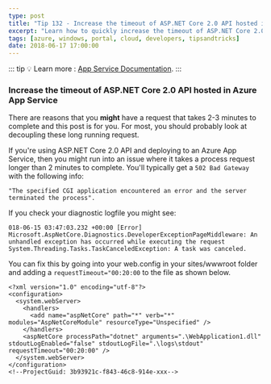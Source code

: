 ```yaml
---
type: post
title: "Tip 132 - Increase the timeout of ASP.NET Core 2.0 API hosted in Azure App Service"
excerpt: "Learn how to quickly increase the timeout of ASP.NET Core 2.0 API hosted in Azure App Service"
tags: [azure, windows, portal, cloud, developers, tipsandtricks]
date: 2018-06-17 17:00:00
---
```


::: tip
:bulb: Learn more : [App Service Documentation](https://docs.microsoft.com/azure/app-service?WT.mc_id=docs-azuredevtips-azureappsdev).
:::

### Increase the timeout of ASP.NET Core 2.0 API hosted in Azure App Service

There are reasons that you **might** have a request that takes 2-3 minutes to complete and this post is for you. For most, you should probably look at decoupling these long running request. 

If you're using ASP.NET Core 2.0 API and deploying to an Azure App Service, then you might run into an issue where it takes a process request longer than 2 minutes to complete. You'll typically get a `502 Bad Gateway` with the following info:

`"The specified CGI application encountered an error and the server terminated the process".`

If you check your diagnostic logfile you might see:

```
018-06-15 03:47:03.232 +00:00 [Error] Microsoft.AspNetCore.Diagnostics.DeveloperExceptionPageMiddleware: An unhandled exception has occurred while executing the request
System.Threading.Tasks.TaskCanceledException: A task was canceled.
```

You can fix this by going into your web.config in your sites/wwwroot folder and adding a `requestTimeout="00:20:00` to the file as shown below.

```
<?xml version="1.0" encoding="utf-8"?>
<configuration>
  <system.webServer>
    <handlers>
      <add name="aspNetCore" path="*" verb="*" modules="AspNetCoreModule" resourceType="Unspecified" />
    </handlers>
    <aspNetCore processPath="dotnet" arguments=".\WebApplication1.dll" stdoutLogEnabled="false" stdoutLogFile=".\logs\stdout" requestTimeout="00:20:00" />
  </system.webServer>
</configuration>
<!--ProjectGuid: 3b93921c-f843-46c8-914e-xxx-->
```
